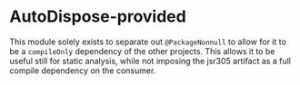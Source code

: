 AutoDispose-provided
====================

This module solely exists to separate out `@PackageNonnull` to allow for it to be a `compileOnly` 
dependency of the other projects. This allows it to be useful still for static analysis, while not 
imposing the jsr305 artifact as a full compile dependency on the consumer.
